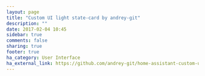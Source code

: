 ```yaml
---
layout: page
title: "Custom UI light state-card by andrey-git"
description: ""
date: 2017-02-04 10:45
sidebar: true
comments: false
sharing: true
footer: true
ha_category: User Interface
ha_external_link: https://github.com/andrey-git/home-assistant-custom-ui
---
```

